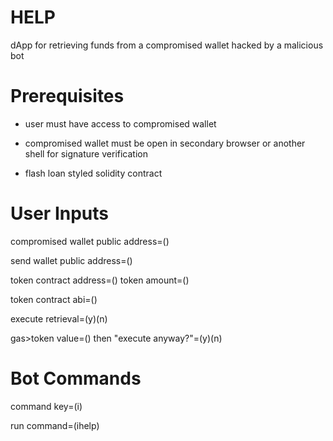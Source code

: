 # HELP

dApp for retrieving funds from a compromised wallet hacked by a malicious bot


# Prerequisites

- user must have access to compromised wallet

- compromised wallet must be open in secondary browser or another shell for signature verification

- flash loan styled solidity contract

# User Inputs

compromised wallet public address=()

send wallet public address=()

token contract address=() token amount=()

token contract abi=()

execute retrieval=(y)(n)

gas>token value=() then "execute anyway?"=(y)(n)

# Bot Commands

command key=(i)

run command=(ihelp)
